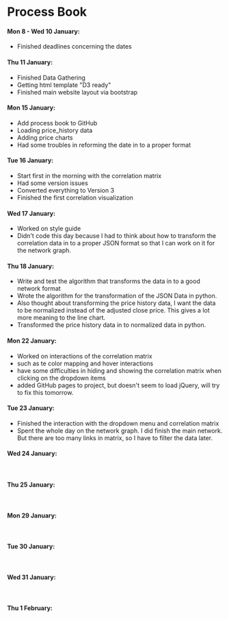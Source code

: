 
# Process Book
#### Mon 8 - Wed 10 January:
- Finished deadlines concerning the dates

#### Thu 11 January:
- Finished Data Gathering
- Getting html template "D3 ready"
- Finished main website layout via bootstrap 

#### Mon 15 January: 
- Add process book to GitHub
- Loading price_history data
- Adding price charts
- Had some troubles in reforming the date in to a proper format  

#### Tue 16 January: 
- Start first in the morning with the correlation matrix
- Had some version issues
- Converted everything to Version 3 
- Finished the first correlation visualization  

#### Wed 17 January: 
- Worked on style guide 
- Didn't code this day because I had to think about how to transform the correlation data in to a proper JSON format so that I can work on it for the network graph.

#### Thu 18 January:
- Write and test the algorithm that transforms the data in to a good network format
- Wrote the algorithm for the transformation of the JSON Data in python.
- Also thought about transforming the price history data, I want the data to be normalized instead of the adjusted close price. This gives a lot more meaning to the line chart. 
- Transformed the price history data in to normalized data in python.

#### Mon 22 January:
- Worked on interactions of the correlation matrix
- such as te color mapping and hover interactions
- have some difficulties in hiding and showing the correlation matrix when clicking on the dropdown items
- added GitHub pages to project, but doesn't seem to load jQuery, will try to fix this tomorrow. 

#### Tue 23 January:
- Finished the interaction with the dropdown menu and correlation matrix
- Spent the whole day on the network graph. I did finish the main network. But there are too many links in matrix, so I have to filter the data later. 

#### Wed 24 January: 
<br />

#### Thu 25 January:
<br />

#### Mon 29 January:
<br />

#### Tue 30 January:
<br />

#### Wed 31 January: 
<br />

#### Thu 1 February:
<br />
